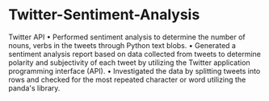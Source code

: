 # Twitter-Sentiment-Analysis
Twitter API
•	Performed sentiment analysis to determine the number of nouns, verbs in the tweets through Python text blobs.
•	Generated a sentiment analysis report based on data collected from tweets to determine polarity and subjectivity of each tweet by utilizing the Twitter application programming interface (API).
•	Investigated the data by splitting tweets into rows and checked for the most repeated character or word utilizing the panda's library.
